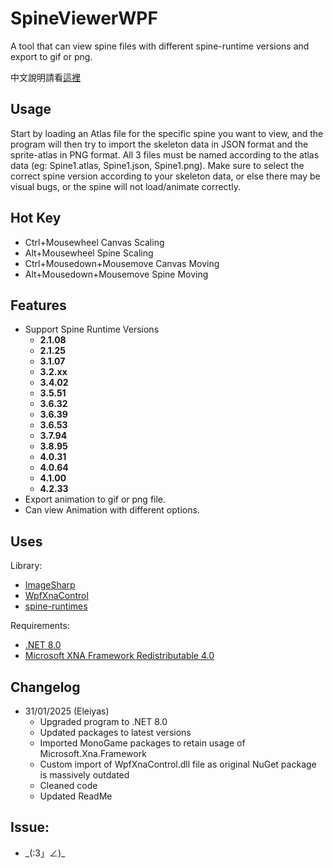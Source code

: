 # SpineViewerWPF
A tool that can view spine files with different spine-runtime versions and export to gif or png.

中文說明請看[這裡](README_zhTW.md)

## Usage
Start by loading an Atlas file for the specific spine you want to view, and the program will then try to import the skeleton data in JSON format and the sprite-atlas in PNG format. All 3 files must be named according to the atlas data (eg: Spine1.atlas, Spine1.json, Spine1.png). Make sure to select the correct spine version according to your skeleton data, or else there may be visual bugs, or the spine will not load/animate correctly. 

## Hot Key
* Ctrl+Mousewheel  Canvas Scaling
* Alt+Mousewheel  Spine Scaling
* Ctrl+Mousedown+Mousemove  Canvas Moving
* Alt+Mousedown+Mousemove  Spine Moving

## Features
* Support Spine Runtime Versions 
  * **2.1.08**
  * **2.1.25**
  * **3.1.07**
  * **3.2.xx**
  * **3.4.02**
  * **3.5.51**
  * **3.6.32**
  * **3.6.39**
  * **3.6.53**
  * **3.7.94**
  * **3.8.95**
  * **4.0.31**
  * **4.0.64**
  * **4.1.00**
  * **4.2.33**
* Export animation to gif or png file.
* Can view Animation with different options.

## Uses
Library:
- [ImageSharp](https://github.com/SixLabors/ImageSharp)
- [WpfXnaControl](https://github.com/erickeek/WpfXnaControl)
- [spine-runtimes](https://github.com/EsotericSoftware/spine-runtimes)

Requirements:
- [.NET 8.0](https://dotnet.microsoft.com/en-us/download/dotnet/8.0)
- [Microsoft XNA Framework Redistributable 4.0](https://www.microsoft.com/en-us/download/details.aspx?id=20914)

## Changelog
* 31/01/2025 (Eleiyas)
  * Upgraded program to .NET 8.0
  * Updated packages to latest versions
  * Imported MonoGame packages to retain usage of Microsoft.Xna.Framework
  * Custom import of WpfXnaControl.dll file as original NuGet package is massively outdated
  * Cleaned code
  * Updated ReadMe

## Issue:
*  \_(:3」∠)\_
